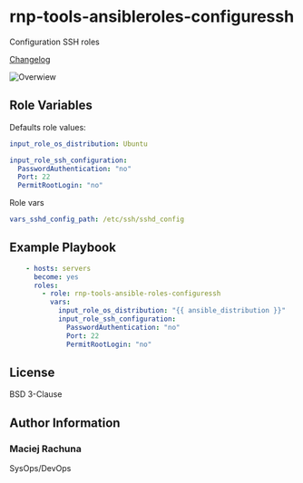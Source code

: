 rnp-tools-ansibleroles-configuressh
=========

Configuration SSH roles

[Changelog](CHANGELOG.md)

![Overwiew](https://gitlab.com/rachuna-net.pl/tools/ansibleroles/rnp-tools-ansibleroles-configuressh/-/raw/master/docs/configurationSSH.png)


Role Variables
--------------

Defaults role values:
```yaml
input_role_os_distribution: Ubuntu

input_role_ssh_configuration:
  PasswordAuthentication: "no"
  Port: 22
  PermitRootLogin: "no"
```

Role vars
```yaml
vars_sshd_config_path: /etc/ssh/sshd_config
```

Example Playbook
----------------

```yaml
    - hosts: servers
      become: yes
      roles:
        - role: rnp-tools-ansible-roles-configuressh
          vars:
            input_role_os_distribution: "{{ ansible_distribution }}"
            input_role_ssh_configuration:
              PasswordAuthentication: "no"
              Port: 22
              PermitRootLogin: "no"
```

License
-------

BSD 3-Clause

Author Information
------------------

### Maciej Rachuna
SysOps/DevOps